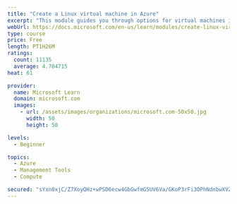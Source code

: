 ```yaml
---
title: "Create a Linux virtual machine in Azure"
excerpt: "This module guides you through options for virtual machines in Azure, creating and connecting a Linux virtual machine, and configuring your network settings."
webUrl: https://docs.microsoft.com/en-us/learn/modules/create-linux-virtual-machine-in-azure/
type: course
price: Free
length: PT1H26M
ratings:
  count: 11135
  average: 4.704715
heat: 61

provider:
  name: Microsoft Learn
  domain: microsoft.com
  images:
    - url: /assets/images/organizations/microsoft.com-50x50.jpg
      width: 50
      height: 50

levels:
  - Beginner

topics:
  - Azure
  - Management Tools
  - Compute

secured: "sYxn0xjC/Z7XoyQHz+wPSD6ecw4GbGwfmG5UV6Va/GKoP3rFi3OPhNdnbwXVZaAT9LpVID5VdBszjsY2s12cOQ00hbaqvVvqZcjIIYFvgsl8Z1pp8IIMuf2Q+5JsE77yNzBhZ6IzUBsPmlHcfnuNHY4lXB9rUqI0k6W+R5Jqq6h4zsX7N3oGeZHa9X/uLnKfpp7D74k/tPIujwfCS8X/NBtXerpTnUc9IrO2yV2FNisXrpa2PgcE5xZM6gz7VdlyQrQGqXssboCcWmPJGkNezfLreauPdnqIotSdDNXLeXS0jDFiXWYN69wIordaNOO8/NBnOSWDZ+seAHwgx5ogSTtC+h/68k2PEKVFiJwDYFrz9pcqpmu2QVPmNwoiGssmTkp8OW1e9NKz324LPktL37CbDBOrVTzqFASENHoRPXs=;/919H4gZRk8E0vS9wSvK+A=="
---
```


